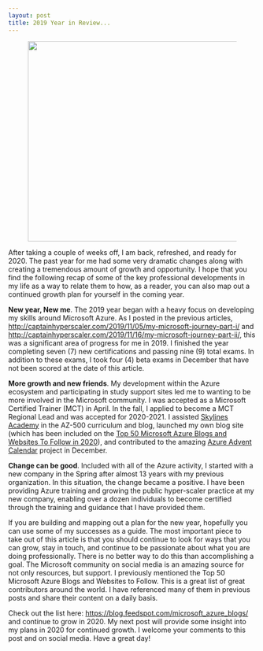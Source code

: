 ```yaml
---
layout: post
title: 2019 Year in Review...
---
```


<!-- wp:image {"id":211,"width":558,"height":407,"sizeSlug":"large"} -->
<figure class="wp-block-image size-large is-resized"><img src="https://captainhyperscaler.files.wordpress.com/2020/01/2019cloud.jpg?w=263" alt="" class="wp-image-211" width="558" height="407"/></figure>
<!-- /wp:image -->

<!-- wp:paragraph -->
<p>After taking a couple of weeks off, I am back, refreshed, and ready for 2020.  The past year for me had some very dramatic changes along with creating a tremendous amount of growth and opportunity.  I hope that you find the following recap of some of the key professional developments in my life as a way to relate them to how, as a reader, you can also map out a continued growth plan for yourself in the coming year.</p>
<!-- /wp:paragraph -->

<!-- wp:paragraph -->
<p><strong>New year, New me</strong>.  The 2019 year began with a heavy focus on developing  my skills around Microsoft Azure.  As I posted in the previous articles, <a rel="noreferrer noopener" aria-label=" (opens in a new tab)" href="http://captainhyperscaler.com/2019/11/05/my-microsoft-journey-part-i/" target="_blank">http://captainhyperscaler.com/2019/11/05/my-microsoft-journey-part-i/</a> and <a rel="noreferrer noopener" aria-label=" (opens in a new tab)" href="http://captainhyperscaler.com/2019/11/16/my-microsoft-journey-part-ii/" target="_blank">http://captainhyperscaler.com/2019/11/16/my-microsoft-journey-part-ii/</a>, this was a significant area of progress for me in 2019.  I finished the year completing seven (7) new certifications and passing nine (9) total exams.  In addition to these exams, I took four (4) beta exams in December that have not been scored at the date of this article.  </p>
<!-- /wp:paragraph -->

<!-- wp:paragraph -->
<p><strong>More growth and new friends</strong>. My development within the Azure ecosystem and participating in study support sites led me to wanting to be more involved in the Microsoft community.  I was accepted as a Microsoft Certified Trainer (MCT) in April.  In the fall, I applied to become a MCT Regional Lead and was accepted for 2020-2021.  I assisted <a href="https://courses.skylinesacademy.com/?affcode=180879_p1mljie2">Skylines Academy</a> in the AZ-500 curriculum and blog, launched my own blog site (which has been included on the <a rel="noreferrer noopener" aria-label="Top 50 Microsoft Azure Blogs and Websites To Follow in 2020 (opens in a new tab)" href="https://blog.feedspot.com/microsoft_azure_blogs/" target="_blank">Top 50 Microsoft Azure Blogs and Websites To Follow in 2020</a>), and contributed to the amazing <a rel="noreferrer noopener" aria-label="Azure Advent Calendar (opens in a new tab)" href="https://azureadventcalendar.com/" target="_blank">Azure Advent Calendar</a> project in December. </p>
<!-- /wp:paragraph -->

<!-- wp:paragraph -->
<p><strong>Change can be good</strong>.  Included with all of the Azure activity, I started with a new company in the Spring after almost 13 years with my previous organization.  In this situation, the change became a positive.  I have been providing Azure training and growing the public hyper-scaler practice at my new company, enabling over a dozen individuals to become certified through the training and guidance that I have provided them.</p>
<!-- /wp:paragraph -->

<!-- wp:paragraph -->
<p>If you are building and mapping out a plan for the new year, hopefully you can use some of my successes as a guide.  The most important piece to take out of this article is that you should continue to look for ways that you can grow, stay in touch, and continue to be passionate about what you are doing professionally.  There is no better way to do this than accomplishing a goal.  The Microsoft community on social media is an amazing source for not only resources, but support.  I previously mentioned the Top 50 Microsoft Azure Blogs and Websites to Follow.  This is a great list of great contributors around the world.  I have referenced many of them in previous posts and share their content on a daily basis.</p>
<!-- /wp:paragraph -->

<!-- wp:paragraph -->
<p>Check out the list here: <a rel="noreferrer noopener" aria-label=" (opens in a new tab)" href="https://blog.feedspot.com/microsoft_azure_blogs/" target="_blank">https://blog.feedspot.com/microsoft_azure_blogs/</a> and continue to grow in 2020.  My next post will provide some insight into my plans in 2020 for continued growth.  I welcome your comments to this post and on social media.  Have a great day!</p>
<!-- /wp:paragraph -->
